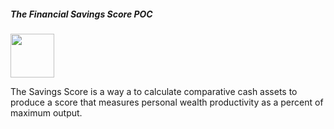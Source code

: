 ##### The Financial Savings Score POC

<img height="70px" src="https://render.githubusercontent.com/render/math?math=Score%20%3D%20(%5Cfrac%7B%20%20(x%20%2B%20y%20%2B%20z)%20%2F%203%7D%7B5%7D)%20*%20100" />

The Savings Score is a way a to calculate comparative cash assets to produce a score that measures personal wealth productivity as a percent of maximum output.
